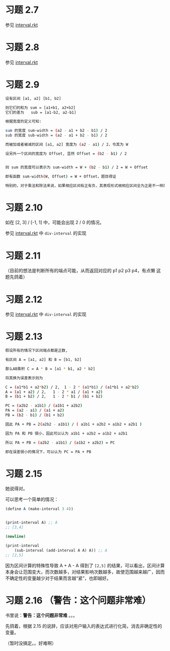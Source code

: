 # 习题 2.7

参见 [interval.rkt](./interval.rkt)

# 习题 2.8 

参见 [interval.rkt](./interval.rkt)

# 习题 2.9 

``` bash
设有区间 [a1, a2] [b1, b2]

则它们的和为 sum = [a1+b1, a2+b2]
它们的差为   sub = [a1-b2, a2-b1]

根据宽度的定义可知:

sum 的宽度 sum-width = (a2 - a1 + b2 - b1) / 2
sub 的宽度 sub-width = (a2 - a1 + b2 - b1) / 2

而被加或者被减的区间 [a1, a2] 宽度为 (a2 - a1) / 2，令其为 W

设另外一个区间的宽度为 Offset, 显然 Offset = (b2 - b1) / 2


则 sum 的宽度可以表示为 sum-width = W + (b2 - b1) / 2 = W + Offset 

即有函数 sum-width(W, Offset) = W + Offset，题目得证

特别的，对于乘法和除法来说，如果相应区间有正有负，其表现形式根相应区间全为正是不一样的，不能简单的表示为函数关系。
```

# 习题 2.10 

如在 [2, 3] / [-1, 1] 中，可能会出现 2 / 0 的情况。

参见 [interval.rkt](./interval.rkt) 中 `div-interval` 的实现


# 习题 2.11 

（目前的想法是判断所有的端点可能，从而返回对应的 p1 p2 p3 p4，有点懒 这题先鸽着）

# 习题 2.12 

参见 [interval.rkt](./interval.rkt) 中 `div-interval` 的实现

# 习题 2.13 

``` bash 
假设所有的情况下区间端点都是正数,

有区间 A = [a1, a2] 和 B = [b1, b2]

那么AB乘积 C = A * B = [a1 * b1, a2 * b2]

将其换为误差表示则为

C = (a1*b1 + a2*b2) / 2,  1 - 2 * (a1*b1) / (a1*b1 + a2*b2)
A = (a1 + a2) / 2,   1 - 2 * a1 / (a1 + a2)
B = (b1 + b2) / 2,   1 - 2 * b1 / (b1 + b2)

PC = (a2b2 - a1b1) / (a1b1 + a2b2)
PA = (a2 - a1) / (a1 + a2)
PB = (b2 - b1) / (b1 + b2)

因此 PA + PB = 2(a2b2 - a1b1) / ( a1b1 + a2b2 + a1b2 + a2b1 )

因为 PA 和 PB 很小，因此可以认为 a1b1 + a2b2 = a1b2 + a2b1 

所以 PA + PB ≈ (a2b2 - a1b1) / (a1b2 + a2b2) = PC

即在误差很小的情况下，可以认为 PC = PA + PB 

```

# 习题 2.15 

她说得对。

可以思考一个简单的情况：

``` scheme
(define A (make-interval 3 4))


(print-interval A) ;; A 
;; [3,4]

(newline)

(print-interval
    (sub-interval (add-interval A A) A)) ;; A
;; [2,5] 
```

因为区间计算的特殊性导致 A + A - A 得到了 `[2,5]` 的结果，可以看出，区间计算本身会让范围变大，而次数越多，对结果影响次数越多，故使范围越来越广，因而不确定性的变量越少对于结果而言越“紧”，也即越好。



# 习题 2.16 （警告：这个问题非常难）

书里说：**警告：这个问题非常难** 。。。 

先鸽着，根据 2.15 的说辞，应该对用户输入的表达式进行化简，消去非确定性的变量。

（暂时没搞定。。好难啊）
